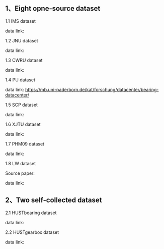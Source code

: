 ## 1、Eight opne-source dataset

1.1 IMS dataset

data link: 

1.2 JNU dataset

data link: 

1.3 CWRU dataset

data link: 

1.4 PU dataset

data link: https://mb.uni-paderborn.de/kat/forschung/datacenter/bearing-datacenter/

1.5 SCP dataset

data link:

1.6 XJTU dataset

data link:

1.7 PHM09 dataset

data link:

1.8 LW dataset

Source paper:

data link:

## 2、Two self-collected dataset

2.1 HUSTbearing dataset

data link:

2.2 HUSTgearbox dataset

data link:


